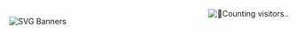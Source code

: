 <img align='right' alt='🔄️Counting visitors..' src='https://visitor-badge.laobi.icu/badge?page_id=jaydev-1510.jaydev-1510&left_color=rgb(0,122,255)&right_color=rgb(13,17,23)' /> 

![SVG Banners](https://svg-banners.vercel.app/api?type=luminance&text1=Hey,%20I'm%20Jaydev&width=800&height=200)
